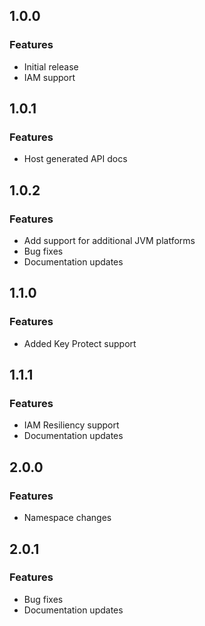 ## 1.0.0
### Features
* Initial release
* IAM support

## 1.0.1
### Features
* Host generated API docs

## 1.0.2
### Features
* Add support for additional JVM platforms
* Bug fixes
* Documentation updates

## 1.1.0
### Features
* Added Key Protect support

## 1.1.1
### Features
* IAM Resiliency support
* Documentation updates

## 2.0.0
### Features
* Namespace changes

## 2.0.1
### Features
* Bug fixes
* Documentation updates

